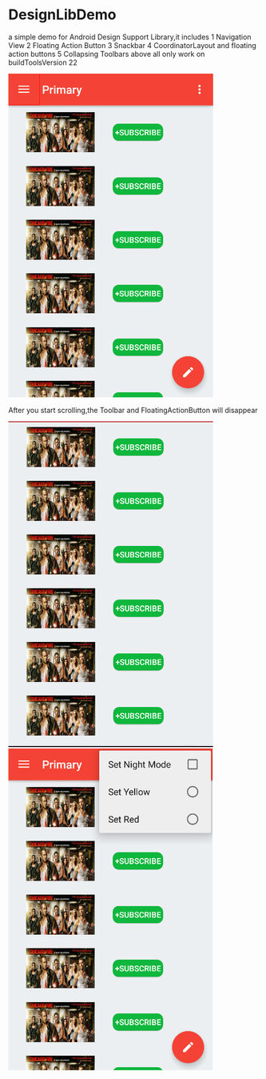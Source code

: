 # DesignLibDemo
a simple demo for Android Design Support Library,it includes
1 Navigation View
2 Floating Action Button
3 Snackbar
4 CoordinatorLayout and floating action buttons
5 Collapsing Toolbars
above all only work on buildToolsVersion 22


![alt tag](https://github.com/OnlyWangyn/DesignLibDemo/blob/master/screenshots/1.png)

After you start scrolling,the Toolbar and FloatingActionButton will disappear

![alt tag](https://github.com/OnlyWangyn/DesignLibDemo/blob/master/screenshots/2.png)
![alt tag](https://github.com/OnlyWangyn/DesignLibDemo/blob/master/screenshots/3.png)
